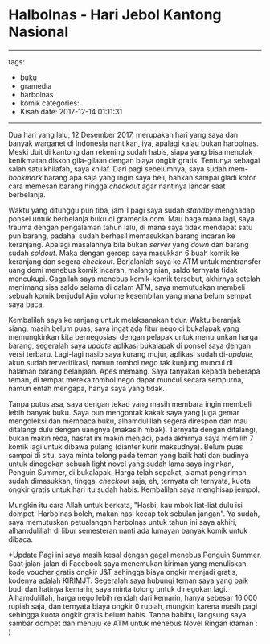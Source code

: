 # Halbolnas - Hari Jebol Kantong Nasional

---

tags:

- buku
- gramedia
- harbolnas
- komik
  categories:
- Kisah
  date: 2017-12-14 01:11:31

---

<!-- Dua hari yang lalu, 12 Desember 2017, merupakan hari yang saya dan banyak warganet di Indonesia nantikan, iya, apalagi kalau bukan harbolnas. Meski duit di kantong dan rekening sudah habis, siapa yang bisa menolak kenikmatan diskon gila-gilaan dengan biaya ongkir gratis. -->

<!-- more -->

Dua hari yang lalu, 12 Desember 2017, merupakan hari yang saya dan banyak warganet di Indonesia nantikan, iya, apalagi kalau bukan harbolnas. Meski duit di kantong dan rekening sudah habis, siapa yang bisa menolak kenikmatan diskon gila-gilaan dengan biaya ongkir gratis. Tentunya sebagai salah satu khilafah, saya khilaf. Dari pagi sebelumnya, saya sudah mem-_bookmark_ barang apa saja yang ingin saya beli, bahkan sampai gladi kotor cara memesan barang hingga _checkout_ agar nantinya lancar saat berbelanja.

Waktu yang ditunggu pun tiba, jam 1 pagi saya sudah _standby_ menghadap ponsel untuk berbelanja buku di gramedia.com. Mau bagaimana lagi, saya trauma dengan pengalaman tahun lalu, di mana saya tidak mendapat satu pun barang, padahal sudah berhasil memasukkan barang incaran ke keranjang. Apalagi masalahnya bila bukan _server_ yang _down_ dan barang sudah _soldout_. Maka dengan gercep saya masukkan 6 buah komik ke keranjang dan segera _checkout_. Berjalanlah saya ke ATM untuk mentransfer uang demi menebus komik incaran, malang nian, saldo ternyata tidak mencukupi. Gagallah saya menebus komik-komik tersebut, akhirnya setelah menimang sisa saldo selama di dalam ATM, saya memutuskan membeli sebuah komik berjudul Ajin volume kesembilan yang mana belum sempat saya baca.

Kembalilah saya ke ranjang untuk melaksanakan tidur. Waktu beranjak siang, masih belum puas, saya ingat ada fitur nego di bukalapak yang memungkinkan kita bernegosiasi dengan pelapak untuk menurunkan harga barang, segeralah saya _update_ aplikasi bukalapak di ponsel saya dengan versi terbaru. Lagi-lagi nasib saya kurang mujur, aplikasi sudah di-_update_, akun sudah terverifikasi, namun tombol nego tak kunjung muncul di halaman barang belanjaan. Apes memang. Saya tanyakan kepada beberapa teman, di tempat mereka tombol nego dapat muncul secara sempurna, namun entah mengapa, hanya saya yang tidak.

Tanpa putus asa, saya dengan tekad yang masih membara ingin membeli lebih banyak buku. Saya pun mengontak kakak saya yang juga gemar mengoleksi dan membaca buku, alhamdulillah segera direspon dan mau ditalangi dulu dengan uangnya (makasih mbak). Ternyata dengan ditalangi, bukan makin reda, hasrat ini makin menjadi, pada akhirnya saya memilih 7 komik lagi untuk dibawa pulang (dianter kurir maksudnya). Belum puas sampai di situ, saya minta tolong pada teman yang baik hati dan budinya untuk dinegokan sebuah light novel yang sudah lama saya inginkan, Penguin Summer, di bukalapak. Harga telah sepakat, alamat pengiriman sudah dimasukkan, tinggal _checkout_ saja, eh, ternyata oh ternyata, kuota ongkir gratis untuk hari itu sudah habis. Kembalilah saya menghisap jempol.

Mungkin itu cara Allah untuk berkata, "Hasbi, kau mbok liat-liat dulu isi dompet. Harbolnas boleh, makan nasi kecap tok sebulan jangan". Ya sudah, saya memutuskan petualangan harbolnas untuk tahun ini saya akhiri, alhamdulillah di libur semesteran nanti ada lumayan banyak komik untuk dibaca.

\*Update Pagi ini saya masih kesal dengan gagal menebus Penguin Summer. Saat jalan-jalan di Facebook saya menemukan kiriman yang menuliskan kode voucher gratis ongkir J&T sehingga biaya ongkir menjadi gratis, kodenya adalah KIRIMJT. Segeralah saya hubungi teman saya yang baik budi dan hatinya kemarin, saya minta tolong untuk dinegokan lagi. Alhamdulillah, harga nego lebih rendah dari kemarin, hanya sebesar 16.000 rupiah saja, dan ternyata biaya ongkir 0 rupiah, mungkin karena masih pagi sehingga kuota ongkir gratis belum habis. Tanpa babibu, langsung saya sambar dompet dan menuju ke ATM untuk menebus Novel Ringan idaman : ).
